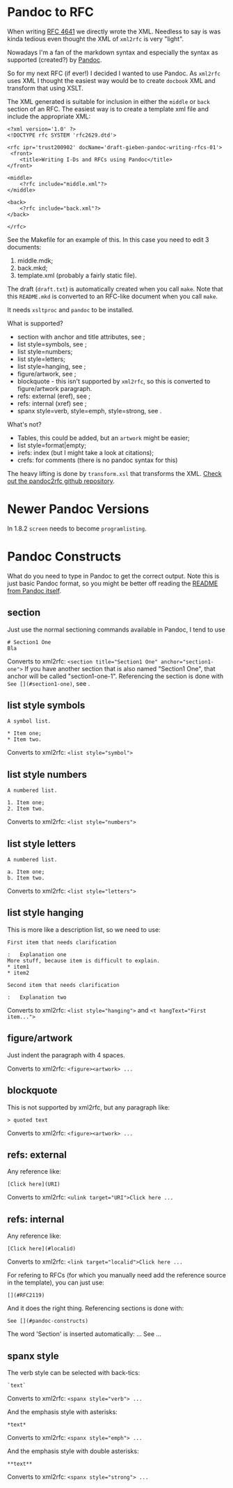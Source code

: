# Pandoc to RFC

When writing [RFC 4641](RFC4641) we directly wrote the
XML. Needless to say is was kinda tedious even thought the XML of `xml2rfc` is very "light".

Nowadays I'm a fan of the markdown syntax and especially the syntax as supported (created?)
by [Pandoc](http://johnmacfarlane.net/pandoc/).

So for my next RFC (if ever!) I decided I wanted to use Pandoc. As `xml2rfc` uses XML
I thought the easiest way would be to create `docbook` XML and transform that using
XSLT.

The XML generated is suitable for inclusion in either the `middle` or `back` section
of an RFC. The easiest way is to create a template xml file and include the appropriate
XML:

    <?xml version='1.0' ?>
    <!DOCTYPE rfc SYSTEM 'rfc2629.dtd'>

    <rfc ipr='trust200902' docName='draft-gieben-pandoc-writing-rfcs-01'>
     <front>
        <title>Writing I-Ds and RFCs using Pandoc</title>
    </front>

    <middle>
        <?rfc include="middle.xml"?>
    </middle>

    <back>
        <?rfc include="back.xml"?>
    </back>

    </rfc>

See the Makefile for an example of this. In this case you need to edit
3 documents:

1. middle.mdk;
1. back.mkd;
1. template.xml (probably a fairly static file).

The draft (`draft.txt`) is automatically created when you call `make`. 
Note that this `README.mkd` is converted to an RFC-like document when you call `make`.

It needs `xsltproc` and `pandoc` to be installed.

What is supported?

* section with anchor and title attributes, see [](http://johnmacfarlane.net/pandoc/README.html#headers);
* list style=symbols, see [](http://johnmacfarlane.net/pandoc/README.html#lists);
* list style=numbers;
* list style=letters;
* list style=hanging, see [](http://johnmacfarlane.net/pandoc/README.html#definition-lists);
* figure/artwork, see [](http://johnmacfarlane.net/pandoc/README.html#indented-code-blocks);
* blockquote - this isn't supported by `xml2rfc`, so this is converted to
    figure/artwork paragraph.
* refs: external (eref), see [](http://johnmacfarlane.net/pandoc/README.html#inline-links);
* refs: internal (xref) see [](http://johnmacfarlane.net/pandoc/README.html#header-identifiers-in-html);
* spanx style=verb, style=emph, style=strong, see [](http://johnmacfarlane.net/pandoc/README.html#inline-formatting).

What's not?

* Tables, this could be added, but an `artwork` might be easier;
* list style=format|empty;
* irefs: index (but I might take a look at citations);
* crefs: for comments (there is no pandoc syntax for this)

The heavy lifting is done by `transform.xsl` that transforms the XML.
[Check out the pandoc2rfc github
repository](https://github.com/miekg/pandoc2rfc).

# Newer Pandoc Versions

In 1.8.2 `screen` needs to become `programlisting`.

# Pandoc Constructs

What do you need to type in Pandoc to get the correct output. Note this
is just basic Pandoc format, so you might be better off reading the
[README from Pandoc itself](http://johnmacfarlane.net/pandoc/README.html).

## section
Just use the normal sectioning commands available in Pandoc, I tend to use

    # Section1 One
    Bla

Converts to xml2rfc: `<section title="Section1 One" anchor="section1-one">`
If you have another section that is also named "Section1 One", that
anchor will be called "section1-one-1". Referencing the section
is done with `See [](#section1-one)`, see [](#refs-internal).

## list style symbols

    A symbol list.

    * Item one;
    * Item two.

Converts to xml2rfc: `<list style="symbol">`

## list style numbers

    A numbered list.

    1. Item one;
    2. Item two.

Converts to xml2rfc: `<list style="numbers">`

## list style letters

    A numbered list.

    a. Item one;
    b. Item two.

Converts to xml2rfc: `<list style="letters">`

## list style hanging
This is more like a description list, so we need to use:

    First item that needs clarification

    :   Explanation one
    More stuff, because item is difficult to explain.
    * item1
    * item2

    Second item that needs clarification

    :   Explanation two


Converts to xml2rfc: `<list style="hanging">` and `<t hangText="First item...">`

## figure/artwork

Just indent the paragraph with 4 spaces.

Converts to xml2rfc: `<figure><artwork> ...`

## blockquote
This is not supported by xml2rfc, but any paragraph like:

    > quoted text

Converts to xml2rfc: `<figure><artwork> ...`

## refs: external
Any reference like:

    [Click here](URI)

Converts to xml2rfc: `<ulink target="URI">Click here ...`

## refs: internal
Any reference like:

    [Click here](#localid)

Converts to xml2rfc: `<link target="localid">Click here ...` 

For refering to RFCs (for which you manually need add the reference source in the template), 
you can just use:

    [](#RFC2119)

And it does the right thing. Referencing sections is done with:

    See [](#pandoc-constructs)

The word 'Section' is inserted automatically: ... See [](#pandoc-constructs) ...

## spanx style
The verb style can be selected with back-tics:

    `text`

Converts to xml2rfc: `<spanx style="verb"> ...`

And the emphasis style with asterisks:

    *text*

Converts to xml2rfc: `<spanx style="emph"> ...`

And the emphasis style with double asterisks:

    **text**

Converts to xml2rfc: `<spanx style="strong"> ...`
